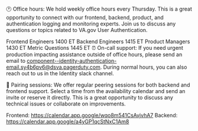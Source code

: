 🕐 Office hours: We hold weekly office hours every Thursday. This is a great opportunity to connect with our frontend, backend, product, and authentication logging and monitoring experts. Join us to discuss any questions or topics related to VA.gov User Authentication.

Frontend Engineers 1400 ET
Backend Engineers 1415 ET
Product Managers 1430 ET
Metric Questions 1445 ET
⏰ On-call support: If you need urgent production impacting assistance outside of office hours, please send an email to component--identity-authentication-email.sy4b6pv6@dsva.pagerduty.com. During normal hours, you can also reach out to us in the Identity slack channel.

📅 Pairing sessions: We offer regular peering sessions for both backend and frontend support. Select a time from the availability calendar and send an invite or reserve it directly. This is a great opportunity to discuss any technical issues or collaborate on improvements.

Frontend: https://calendar.app.google/wqo8m541CsAvjvhA7
Backend: https://calendar.app.google/a4yGP1qcStNxC1Am8
